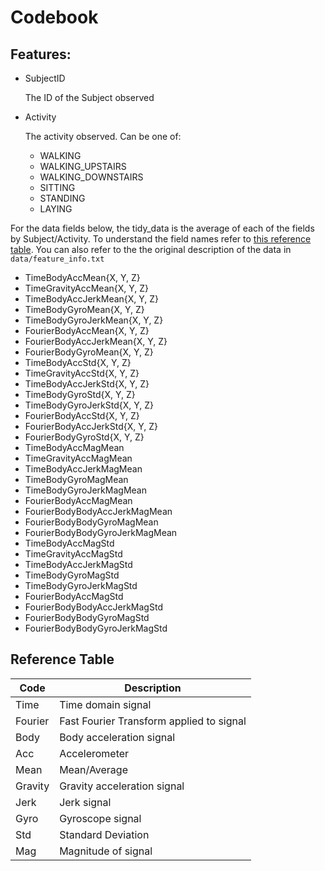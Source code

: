# Codebook

## Features:
* SubjectID

  The ID of the Subject observed
* Activity

  The activity observed. Can be one of:
  * WALKING
  * WALKING_UPSTAIRS
  * WALKING_DOWNSTAIRS
  * SITTING
  * STANDING
  * LAYING

For the data fields below, the tidy_data is the average of each of the fields
by Subject/Activity. To understand the field names refer to 
[this reference table](##reference-table). You can also refer to the the 
original description of the data in ```data/feature_info.txt```

* TimeBodyAccMean{X, Y, Z}
* TimeGravityAccMean{X, Y, Z}
* TimeBodyAccJerkMean{X, Y, Z}
* TimeBodyGyroMean{X, Y, Z}
* TimeBodyGyroJerkMean{X, Y, Z}
* FourierBodyAccMean{X, Y, Z}
* FourierBodyAccJerkMean{X, Y, Z}
* FourierBodyGyroMean{X, Y, Z}
* TimeBodyAccStd{X, Y, Z}
* TimeGravityAccStd{X, Y, Z}
* TimeBodyAccJerkStd{X, Y, Z}
* TimeBodyGyroStd{X, Y, Z}
* TimeBodyGyroJerkStd{X, Y, Z}
* FourierBodyAccStd{X, Y, Z}
* FourierBodyAccJerkStd{X, Y, Z}
* FourierBodyGyroStd{X, Y, Z}
* TimeBodyAccMagMean
* TimeGravityAccMagMean
* TimeBodyAccJerkMagMean
* TimeBodyGyroMagMean
* TimeBodyGyroJerkMagMean
* FourierBodyAccMagMean
* FourierBodyBodyAccJerkMagMean
* FourierBodyBodyGyroMagMean
* FourierBodyBodyGyroJerkMagMean
* TimeBodyAccMagStd
* TimeGravityAccMagStd
* TimeBodyAccJerkMagStd
* TimeBodyGyroMagStd
* TimeBodyGyroJerkMagStd
* FourierBodyAccMagStd
* FourierBodyBodyAccJerkMagStd
* FourierBodyBodyGyroMagStd
* FourierBodyBodyGyroJerkMagStd

## Reference Table

| Code    | Description                              |
| ------- | ---------------------------------------- |
| Time    | Time domain signal                       |
| Fourier | Fast Fourier Transform applied to signal |
| Body    | Body acceleration signal                 |
| Acc     | Accelerometer                            |
| Mean    | Mean/Average                             |
| Gravity | Gravity acceleration signal              |
| Jerk    | Jerk signal                              |
| Gyro    | Gyroscope signal                         |
| Std     | Standard Deviation                       |
| Mag     | Magnitude of signal                      |





